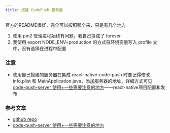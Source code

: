 ```yaml
---
title: 搭建 CodePush 服务器
---
```


官方的README很好，完全可以按照那个来，只是有几个地方

1. 使用 pm2 管理进程始终有问题，我自己换成了 forever
2. 我使用 export NODE_ENV=production 的方式将环境变量写入 profile 文件，没有选择在进程中配置

### 注意

- 使用自己搭建的服务器在集成 react-native-code-push 时要记得修改 info.plist 和 MainApplication.java，添加服务器的地址，详细方式可见 [code-push-server 使用+一些需要注意的地方](https://github.com/lisong/code-push-server/issues/135)——react-native项目配置和发布

### 参考文章

- [github repo](https://github.com/lisong/code-push-server)
- [code-push-server 使用+一些需要注意的地方](https://github.com/lisong/code-push-server/issues/135)